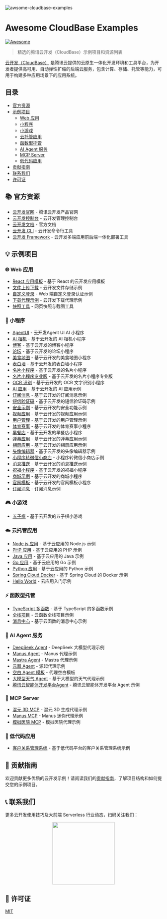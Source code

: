 ![awsome-cloudbase-examples](https://socialify.git.ci/TencentCloudBase/awsome-cloudbase-examples/image?font=Inter&forks=1&owner=1&pattern=Circuit+Board&stargazers=1)

# Awesome CloudBase Examples

[![Awesome](https://awesome.re/badge.svg)](https://awesome.re)

> 精选的腾讯云开发（CloudBase）示例项目和资源列表

[云开发（CloudBase）](https://cloud.tencent.com/product/tcb) 是腾讯云提供的云原生一体化开发环境和工具平台，为开发者提供高可用、自动弹性扩缩的后端云服务，包含计算、存储、托管等能力，可用于构建多种应用场景下的应用系统。

## 目录

- [官方资源](#官方资源)
- [示例项目](#示例项目)
  - [Web 应用](#web-应用)
  - [小程序](#小程序)
  - [小游戏](#小游戏)
  - [云托管应用](#云托管应用)
  - [函数型托管](#函数型托管)
  - [AI Agent 服务](#ai-agent-服务)
  - [MCP Server](#mcp-server)
  - [低代码应用](#低代码应用)
- [贡献指南](#贡献指南)
- [联系我们](#联系我们)
- [许可证](#许可证)

## 📚 官方资源

- [云开发官网](https://cloud.tencent.com/product/tcb) - 腾讯云开发产品官网
- [云开发控制台](https://console.cloud.tencent.com/tcb) - 云开发管理控制台
- [云开发文档](https://cloud.tencent.com/document/product/876) - 官方文档
- [云开发 CLI](https://github.com/TencentCloudBase/cloudbase-cli) - 云开发命令行工具
- [云开发 Framework](https://github.com/Tencent/cloudbase-framework) - 云开发多端应用前后端一体化部署工具

## 💡 示例项目

### 🌐 Web 应用

- [React 应用模板](./web/cloudbase-react-template) - 基于 React 的云开发应用模板
- [文件上传下载](./web/tcb-demo-files) - 云开发文件存储示例
- [自定义登录](./web/custom-login) - Web 端自定义登录认证示例
- [下载代理示例](./web/download-agent-demo) - 云开发下载代理示例
- [快照工具](./web/snapshots) - 网页快照与截图工具

### 📱 小程序

- [AgentUI](./miniprogram/tcb-agent-ui) - 云开发Agent UI AI 小程序
- [AI 相机](./miniprogram/tcb-demo-AICamera) - 基于云开发的 AI 相机小程序
- [博客](./miniprogram/tcb-demo-blog) - 基于云开发的博客小程序
- [论坛](./miniprogram/tcb-demo-bbs) - 基于云开发的论坛小程序
- [美食地图](./miniprogram/tcb-demo-foodmap) - 基于云开发的美食地图小程序
- [表白墙](./miniprogram/tcb-demo-hole) - 基于云开发的表白墙小程序
- [名片小程序](./miniprogram/tcb-demo-namecard) - 基于云开发的名片小程序
- [名片小程序专业版](./miniprogram/tcb-demo-namecard-pro) - 基于云开发的名片小程序专业版
- [OCR 识别](./miniprogram/tcb-demo-ocr) - 基于云开发的 OCR 文字识别小程序
- [AI 应用](./miniprogram/tcb-demo-ai) - 基于云开发的 AI 应用示例
- [订阅消息](./miniprogram/tcb-demo-subscribeMessage) - 基于云开发的订阅消息示例
- [短信验证码](./miniprogram/tcb-demo-sms) - 基于云开发的短信验证码示例
- [安全示例](./miniprogram/tcb-demo-sec) - 基于云开发的安全功能示例
- [视频应用](./miniprogram/tcb-demo-video) - 基于云开发的视频应用示例
- [用户管理](./miniprogram/tcb-demo-user) - 基于云开发的用户管理示例
- [体育赛事](./miniprogram/tcb-demo-sports) - 基于云开发的体育赛事小程序
- [早餐店](./miniprogram/tcb-demo-breakfast) - 基于云开发的早餐店小程序
- [弹幕应用](./miniprogram/tcb-demo-danmu) - 基于云开发的弹幕应用示例
- [相册应用](./miniprogram/tcb-demo-album) - 基于云开发的相册应用示例
- [头像编辑器](./miniprogram/tcb-demo-avatar) - 基于云开发的头像编辑器示例
- [小程序转微信小商店](./miniprogram/tcb-demo-mpToWxStore) - 小程序转微信小商店示例
- [消息推送](./miniprogram/tcb-demo-messsend) - 基于云开发的消息推送示例
- [祝福小程序](./miniprogram/tcb-demo-happy) - 基于云开发的祝福小程序
- [商城示例](./miniprogram/tcb-shop) - 基于云开发的商城小程序
- [官网模板](./miniprogram/tcb-official-website) - 基于云开发的官网模板小程序
- [订阅消息](./miniprogram/subscription-message) - 订阅消息示例

### 🎮 小游戏

- [五子棋](./minigame/tcb-demo-gomoku) - 基于云开发的五子棋小游戏



### ☁️ 云托管应用

- [Node.js 应用](./cloudbaserun/node) - 基于云应用的 Node.js 示例
- [PHP 应用](./cloudbaserun/php) - 基于云应用的 PHP 示例
- [Java 应用](./cloudbaserun/java) - 基于云应用的 Java 示例
- [Go 应用](./cloudbaserun/go) - 基于云应用的 Go 示例
- [Python 应用](./cloudbaserun/python) - 基于云应用的 Python 示例
- [Spring Cloud Docker](./cloudbaserun/spring-cloud-docker-demo) - 基于 Spring Cloud 的 Docker 示例
- [Hello World](./cloudbaserun/helloworld) - 云应用入门示例

### ⚡ 函数型托管

- [TypeScript 多函数](./cloudrunfunctions/ts-multiple-functions) - 基于 TypeScript 的多函数示例
- [全栈项目](./cloudrunfunctions/fullstack-project) - 云函数全栈项目示例
- [消息中心](./cloudrunfunctions/message-center) - 基于云函数的消息中心示例

### 🤖 AI Agent 服务

- [DeepSeek Agent](./cloudrunfunctions/deepseek-agent) - DeepSeek 大模型代理示例
- [Manus Agent](./cloudrunfunctions/manus-agent) - Manus 代理示例
- [Mastra Agent](./cloudrunfunctions/mastra-agent) - Mastra 代理示例
- [元器 Agent](./cloudrunfunctions/yuanqi-agent) - 源起代理示例
- [空白 Agent 模板](./cloudrunfunctions/empty-agent) - 代理空白模板
- [大模型天气 Agent](./cloudrunfunctions/llm-based-weather-agent) - 基于大模型的天气代理示例
- [腾讯云智能体开发平台Agent](./cloudrunfunctions/lke-agent) - 腾讯云智能体开发平台 Agent 示例

### 🔗 MCP Server

- [混元 3D MCP](./cloudrunfunctions/cloudrun-mcp-hunyuan-3d) - 混元 3D 生成代理示例
- [Manus MCP](./cloudrunfunctions/cloudrun-mcp-mini-manus) - Manus 迷你代理示例
- [模拟医院 MCP](./cloudrunfunctions/cloudrun-mcp-mock-hospital) - 模拟医院代理示例


### 🔧 低代码应用

- [客户关系管理系统](./lowcode/scrm-demo) - 基于低代码平台的客户关系管理系统示例


## 🤝 贡献指南

欢迎贡献更多优质的云开发示例！请阅读我们的[贡献指南](CONTRIBUTING.md)，了解项目结构和如何提交您的示例项目。

## 📞 联系我们

更多云开发使用技巧及大前端 Serverless 行业动态，扫码关注我们：

<p align="center">
    <img src="https://puui.qpic.cn/vupload/0/20190603_1559545575934_lettsbvkvdn.jpeg/0" width="200px">
</p>

## 📄 许可证

[MIT](LICENSE)
